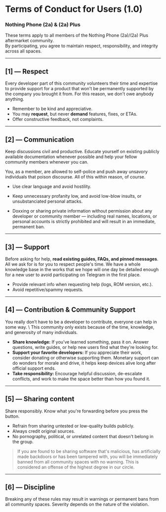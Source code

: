 # Terms of Conduct for Users (1.0)
### Nothing Phone (2a) & (2a) Plus

These terms apply to all members of the Nothing Phone (2a)/(2a) Plus aftermarket community. \
By participating, you agree to maintain respect, responsibility, and integrity across all spaces.

------

## [1] — Respect
Every developer part of this community volunteers their time and expertise to provide support for a product that won't be permanently supported by the company you brought it from. For this reason, we don't owe anybody anything.

- Remember to be kind and appreciative.
- You may **request**, but never **demand** features, fixes, or ETAs.
- Offer constructive feedback, not complaints.

------

## [2] — Communication
Keep discussions civil and productive. Educate yourself on existing publicly available documentation whenever possible and help your fellow community members whenever you can.

You, as a member, are allowed to self-police and push away unsavory individuals that poison discourse. All of this within reason, of course.

- Use clear language and avoid hostility.
- Keep unnecessary profanity low, and avoid low-blow insults, or unsubstanciated personal attacks.

- Doxxing or sharing private information without permission about any developer or community member — including real names, locations, or personal accounts is strictly prohibited and will result in an immediate, permanent ban.

------

## [3] — Support
Before asking for help, **read existing guides, FAQs, and pinned messages**. All we ask for is for you to respect people's time. We have a whole knowledge base in the works that we hope will one day be detailed enough for a new user to avoid participating on Telegram in the first place.
 
- Provide relevant info when requesting help (logs, ROM version, etc.).
- Avoid repetitive/spammy requests.

------


## [4] — Contribution & Community Support

You really don’t have to be a developer to contribute, everyone can help in some way. \ 
This community only exists because of the time, knowledge, and generosity of many individuals.

- **Share knowledge:** If you’ve learned something, pass it on. Answer questions, write guides, or help new users find what they're looking for.
- **Support your favorite developers:** If you appreciate their work, consider donating or otherwise supporting them. Monetary support can do wonders for morale and drive, it helps keep devices alive long after official support ends.
- **Take responsibility:** Encourage helpful discussion, de-escalate conflicts, and work to make the space better than how you found it.

------

## [5] — Sharing content
Share responsibly. Know what you're forwarding before you press the button.

- Refrain from sharing untested or low-quality builds publicly.
- Always credit original sources.
- No pornography, political, or unrelated content that doesn't belong in the group.

> If you are found to be sharing software that's malicious, has artificially made backdoors or has been tampered with, you will be immediately banned from all community spaces with no warning. This is considered an offense of the highest degree in our circle.

------

## [6] — Discipline
Breaking any of these rules may result in warnings or permanent bans from all community spaces.
Severity depends on the nature of the violation.


